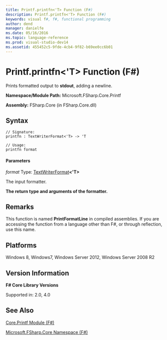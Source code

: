 ```yaml
---
title: Printf.printfn<'T> Function (F#)
description: Printf.printfn<'T> Function (F#)
keywords: visual f#, f#, functional programming
author: dend
manager: danielfe
ms.date: 05/16/2016
ms.topic: language-reference
ms.prod: visual-studio-dev14
ms.assetid: 455452c5-9fde-4cb4-9f82-b69ee0cc6b01 
---
```


# Printf.printfn<'T> Function (F#)

Prints formatted output to **stdout**, adding a newline.

**Namespace/Module Path:** Microsoft.FSharp.Core.Printf

**Assembly:** FSharp.Core (in FSharp.Core.dll)


## Syntax

```
// Signature:
printfn : TextWriterFormat<'T> -> 'T

// Usage:
printfn format
```

#### Parameters
*format*
Type: [TextWriterFormat](https://msdn.microsoft.com/library/2080c4a5-7bdd-4a01-8e01-10b498af92de)**&lt;'T&gt;**


The input formatter.



**The return type and arguments of the formatter.**
## Remarks
This function is named **PrintFormatLine** in compiled assemblies. If you are accessing the function from a language other than F#, or through reflection, use this name.


## Platforms
Windows 8, Windows7, Windows Server 2012, Windows Server 2008 R2


## Version Information
**F# Core Library Versions**

Supported in: 2.0, 4.0




## See Also
[Core.Printf Module &#40;F&#35;&#41;](Core.Printf-Module-%5BFSharp%5D.md)

[Microsoft.FSharp.Core Namespace &#40;F&#35;&#41;](Microsoft.FSharp.Core-Namespace-%5BFSharp%5D.md)

